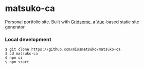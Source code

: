 # matsuko-ca
Personal portfolio site. Built with [Gridsome](https://gridsome.org/), a [Vue](https://vuejs.org/)-based static site generator.

### Local development
```
$ git clone https://github.com/missmatsuko/matsuko-ca
$ cd matsuko-ca
$ npm ci
$ npm start
```